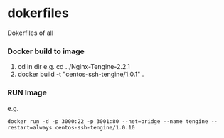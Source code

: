 # dokerfiles
Dokerfiles of all
### Docker build to image
1. cd in dir e.g. cd ../Nginx-Tengine-2.2.1
2. docker build -t "centos-ssh-tengine/1.0.1" .

### RUN Image
e.g.
~~~
docker run -d -p 3000:22 -p 3001:80 --net=bridge --name tengine --restart=always centos-ssh-tengine/1.0.10
~~~

